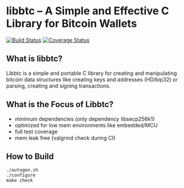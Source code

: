 libbtc – A Simple and Effective C Library for Bitcoin Wallets
=============================================================

[![Build Status](https://travis-ci.org/libbtc/libbtc.svg?branch=master)](https://travis-ci.org/libbtc/libbtc)  [![Coverage Status](https://coveralls.io/repos/libbtc/libbtc/badge.svg?branch=master&service=github)](https://coveralls.io/github/libbtc/libbtc?branch=master)

What is libbtc?
----------------

Libbtc is a simple and portable C library for creating and manipulating bitcoin data structures like creating keys and addresses (HD/bip32) or parsing, creating and signing transactions.

What is the Focus of Libbtc?
----------------

* minimum dependencies (only dependency libsecp256k1)
* optimized for low mem environments like embedded/MCU
* full test coverage
* mem leak free (valgrind check during CI)

How to Build
----------------
```
./autogen.sh
./configure
make check
```
